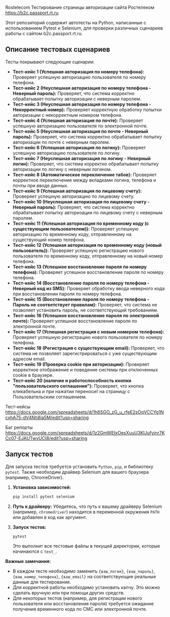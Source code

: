 Rostelecom
Тестирование страницы авторизации сайта Ростелеком  https://b2c.passport.rt.ru

Этот репозиторий содержит автотесты на Python, написанные с использованием Pytest и Selenium, для проверки различных сценариев работы с сайтом b2c.passport.rt.ru.

## Описание тестовых сценариев

Тесты покрывают следующие сценарии:

* **Тест-кейс 1 (Успешная авторизация по номеру телефона):** Проверяет успешную авторизацию пользователя по номеру телефона.
* **Тест-кейс 2 (Неуспешная авторизация по номеру телефона - Неверный пароль):** Проверяет, что система корректно обрабатывает попытку авторизации с неверным паролем.
* **Тест-кейс 3 (Неуспешная авторизация по номеру телефона - Некорректный номер):** Проверяет корректную обработку попытки авторизации с некорректным номером телефона.
* **Тест-кейс 4 (Успешная авторизация по почте):** Проверяет успешную авторизацию пользователя по электронной почте.
* **Тест-кейс 5 (Неуспешная авторизация по почте - Неверный пароль):** Проверяет, что система корректно обрабатывает попытку авторизации по почте с неверным паролем.
* **Тест-кейс 6 (Успешная авторизация по логину):** Проверяет успешную авторизацию пользователя по логину.
* **Тест-кейс 7 (Неуспешная авторизация по логину - Неверный логин):** Проверяет, что система корректно обрабатывает попытку авторизации по логину с неверным логином.
* **Тест-кейс 8 (Автоматическое переключение табов):** Проверяет корректное переключение между вкладками логина, телефона и почты при вводе данных.
* **Тест-кейс 9 (Успешная авторизация по лицевому счету):** Проверяет успешную авторизацию по лицевому счету.
* **Тест-кейс 10 (Неуспешная авторизация по лицевому счету - Неверный пароль):** Проверяет, что система корректно обрабатывает попытку авторизации по лицевому счету с неверным паролем.
* **Тест-кейс 11 (Успешная авторизация по временному коду (с существующим пользователем)):** Проверяет успешную авторизацию по временному коду, отправленному на существующий номер телефона.
* **Тест-кейс 12 (Успешная авторизация по временному коду (новый пользователь)):** Проверяет успешную регистрацию нового пользователя по временному коду, отправленному на новый номер телефона.
* **Тест-кейс 13 (Успешное восстановление пароля по номеру телефона):** Проверяет успешное восстановление пароля по номеру телефона.
* **Тест-кейс 14 (Восстановление пароля по номеру телефона - Неверный код из SMS):** Проверяет обработку ввода неверного кода при восстановлении пароля по номеру телефона.
* **Тест-кейс 15 (Восстановление пароля по номеру телефона - Пароль не соответствует правилам):** Проверяет, что система не позволяет установить пароль, не соответствующий требованиям.
* **Тест-кейс 16 (Успешное восстановление пароля по электронной почте):** Проверяет успешное восстановление пароля по электронной почте.
* **Тест-кейс 17 (Успешная регистрация с новым номером телефона):** Проверяет успешную регистрацию нового пользователя по номеру телефона.
* **Тест-кейс 18 (Регистрация с существующим email):** Проверяет, что система не позволяет зарегистрироваться с уже существующим адресом email.
* **Тест-кейс 19 (Проверка cookie при авторизации):** Проверяет корректное отображение и поведение системы при отключенных cookie в браузере.
* **Тест-кейс 20 (наличие и работоспособность кнопки "пользовательского соглашения"):** Проверяет, что кнопка кликабельна и при нажатии переносит на страницу с Пользовательским соглашением.

Тест-кейсы
https://docs.google.com/spreadsheets/d/1h6SGO_zG_u_rfeE2sOqVCCYg1NcxhA75-dV4Nh8ia5M/edit?usp=sharing

Баг репорты
https://docs.google.com/spreadsheets/d/1z2GmWEIxOesXuuU3KIJufyjnr7KCc07-EJAUTwvUCI8/edit?usp=sharing

## Запуск тестов

Для запуска тестов требуется установить `Python`, `pip`, и библиотеку `pytest`. Также необходим драйвер Selenium для вашего браузера (например, ChromeDriver).

1.  **Установка зависимостей:**
    ```bash
    pip install pytest selenium
    ```

2.  **Путь к драйверу:** Убедитесь, что путь к вашему драйверу Selenium (например, `chromedriver`) находится в переменной окружения `PATH` или добавлен в код как аргумент.

3. **Запуск тестов:**
    ```bash
    pytest
    ```
    Это выполнит все тестовые файлы в текущей директории, которые начинаются с `test_`.

**Важные замечания:**

*   В каждом тесте необходимо заменить `{ваш_логин}`, `{ваш_пароль}`, `{ваш_номер_телефона}`, `{ваш_email}` на соответствующие реальные данные для тестирования.
*  Для корректной работы необходимо установить капчу. Это можно сделать вручную или при помощи других средств.
*   Для некоторых тестов (например, для регистрации нового пользователя или восстановления пароля) требуется ожидание получения временного кода по СМС или электронной почте.
